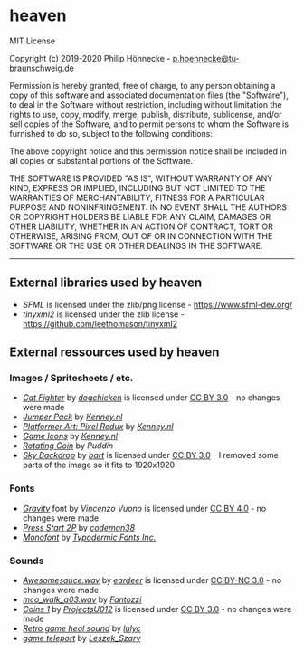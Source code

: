 # heaven

MIT License

Copyright (c) 2019-2020 Philip Hönnecke - p.hoennecke@tu-braunschweig.de

Permission is hereby granted, free of charge, to any person obtaining a copy
of this software and associated documentation files (the "Software"), to deal
in the Software without restriction, including without limitation the rights
to use, copy, modify, merge, publish, distribute, sublicense, and/or sell
copies of the Software, and to permit persons to whom the Software is
furnished to do so, subject to the following conditions:

The above copyright notice and this permission notice shall be included in all
copies or substantial portions of the Software.

THE SOFTWARE IS PROVIDED "AS IS", WITHOUT WARRANTY OF ANY KIND, EXPRESS OR
IMPLIED, INCLUDING BUT NOT LIMITED TO THE WARRANTIES OF MERCHANTABILITY,
FITNESS FOR A PARTICULAR PURPOSE AND NONINFRINGEMENT. IN NO EVENT SHALL THE
AUTHORS OR COPYRIGHT HOLDERS BE LIABLE FOR ANY CLAIM, DAMAGES OR OTHER
LIABILITY, WHETHER IN AN ACTION OF CONTRACT, TORT OR OTHERWISE, ARISING FROM,
OUT OF OR IN CONNECTION WITH THE SOFTWARE OR THE USE OR OTHER DEALINGS IN THE
SOFTWARE.

---
## External libraries used by heaven
- *SFML* is licensed under the zlib/png license - https://www.sfml-dev.org/
- *tinyxml2* is licensed under the zlib license - https://github.com/leethomason/tinyxml2

## External ressources used by heaven

### Images / Spritesheets / etc.
- *[Cat Fighter]* by *[dogchicken]* is licensed under [CC BY 3.0] - no changes were made
- *[Jumper Pack]* by *[Kenney.nl]*
- *[Platformer Art: Pixel Redux]* by *[Kenney.nl]*
- *[Game Icons]* by *[Kenney.nl]*
- *[Rotating Coin]* by *Puddin*
- *[Sky Backdrop]* by *[bart]* is licensed under [CC BY 3.0] - I removed some parts of the image so it fits to 1920x1920

### Fonts
- *[Gravity]* font by *Vincenzo Vuono* is licensed under [CC BY 4.0] - no changes were made
- *[Press Start 2P]* by *[codeman38]*
- *[Monofont]* by *[Typodermic Fonts Inc.]*

### Sounds
- *[Awesomesauce.wav]* by *[eardeer]* is licensed under [CC BY-NC 3.0] - no changes were made
- *[mco_walk_a03.wav]* by *[Fantozzi]*
- *[Coins 1]* by *[ProjectsU012]* is licensed under [CC BY 3.0] - no changes were made
- *[Retro game heal sound]* by *[lulyc]*
- *[game teleport]* by *[Leszek_Szary]*

<!-- --- -->

[Cat Fighter]: https://opengameart.org/content/cat-fighter-sprite-sheet
[Jumper Pack]: https://opengameart.org/content/jumper-pack
[Gravity]: https://www.dafont.com/de/gravity.font
[Press Start 2P]: https://www.dafont.com/de/press-start-2p.font
[Monofont]: http://typodermicfonts.com/monofonto/
[Platformer Art: Pixel Redux]: https://opengameart.org/content/platformer-art-pixel-redux
[Game Icons]: https://opengameart.org/content/game-icons
[Rotating Coin]: https://opengameart.org/content/rotating-coin
[Awesomesauce.wav]: https://freesound.org/people/eardeer/sounds/402955/
[mco_walk_a03.wav]: https://freesound.org/people/Fantozzi/sounds/166285/
[Coins 1]: https://freesound.org/people/ProjectsU012/sounds/341695/
[Retro game heal sound]: https://freesound.org/people/lulyc/sounds/346116/
[game teleport]: https://freesound.org/people/Leszek_Szary/sounds/133279/
[Sky Backdrop]: https://opengameart.org/content/sky-backdrop

[dogchicken]: https://opengameart.org/users/dogchicken
[Kenney.nl]: https://www.kenney.nl/
[codeman38]: http://www.zone38.net/font/
[eardeer]: https://freesound.org/people/eardeer/
[Fantozzi]: https://freesound.org/people/Fantozzi/
[ProjectsU012]: https://freesound.org/people/ProjectsU012/
[lulyc]: https://freesound.org/people/lulyc/
[Leszek_Szary]: https://freesound.org/people/Leszek_Szary/
[Typodermic Fonts Inc.]: http://typodermicfonts.com/
[bart]: https://opengameart.org/users/bart

[CC BY 3.0]: https://creativecommons.org/licenses/by/3.0/
[CC BY 4.0]: https://creativecommons.org/licenses/by/4.0/
[CC BY-NC 3.0]: https://creativecommons.org/licenses/by-nc/3.0/

